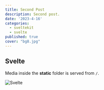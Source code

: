 ```yaml
---
title: Second Post
description: Second post.
date: '2023-4-16'
categories:
  - sveltekit
  - svelte
published: true
cover: "bg8.jpg"
---
```


## Svelte

Media inside the **static** folder is served from `/`.

![Svelte](favicon.png)
